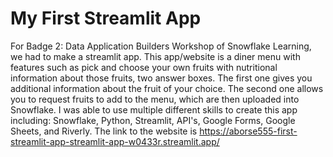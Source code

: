 # My First Streamlit App

For Badge 2: Data Application Builders Workshop of Snowflake Learning, we had to make a streamlit app. 
This app/website is a diner menu with features such as pick and choose your own fruits with nutritional information about those fruits, two answer boxes. 
The first one gives you additional information about the fruit of your choice.
The second one allows you to request fruits to add to the menu, which are then uploaded into Snowflake.
I was able to use multiple different skills to create this app including: Snowflake, Python, Streamlit, API's, Google Forms, Google Sheets, and Riverly.
The link to the website is https://aborse555-first-streamlit-app-streamlit-app-w0433r.streamlit.app/ 
